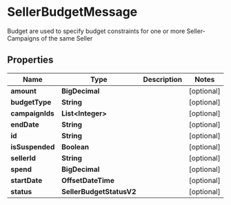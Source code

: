

# SellerBudgetMessage

Budget are used to specify budget constraints for one or more Seller-Campaigns of the same Seller

## Properties

| Name | Type | Description | Notes |
|------------ | ------------- | ------------- | -------------|
|**amount** | **BigDecimal** |  |  [optional] |
|**budgetType** | **String** |  |  [optional] |
|**campaignIds** | **List&lt;Integer&gt;** |  |  [optional] |
|**endDate** | **String** |  |  [optional] |
|**id** | **String** |  |  [optional] |
|**isSuspended** | **Boolean** |  |  [optional] |
|**sellerId** | **String** |  |  [optional] |
|**spend** | **BigDecimal** |  |  [optional] |
|**startDate** | **OffsetDateTime** |  |  [optional] |
|**status** | **SellerBudgetStatusV2** |  |  [optional] |



